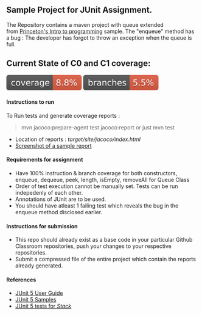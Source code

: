 
## Sample Project for JUnit Assignment.

The Repository contains a maven project with queue extended from [Princeton's Intro to programming](https://introcs.cs.princeton.edu/java/43stack/) sample.
The "enqueue" method has a bug : The developer has forgot to throw an exception when the queue is full.
## Current State of C0 and C1 coverage: 
![Instructions Coverage](.github/badges/jacoco.svg "Instructions Coverage Jacoco")
![Branch Coverage](.github/badges/branches.svg "Branch Coverage Jacoco")
#### Instructions to run

To Run tests and generate coverage reports :

> mvn jacoco:prepare-agent test jacoco:report
or just 
> mvn test
* Location of reports : *target/site/jacoco/index.html*
* [Screenshot of a sample report](https://github.com/ninadpchaudhari/JUnit-Assignment/blob/master/jacoco-report-sample.png?raw=true) 

#### Requirements for assignment

* Have 100% instruction & branch coverage for both constructors, enqueue, dequeue, peek, length, isEmpty, removeAll for Queue Class
* Order of test execution cannot be manually set. Tests can be run indepedenly of each other.
* Annotations of JUnit are to be used.
* You should have atleast 1 failing test which reveals the bug in the enqueue method disclosed earlier.

#### Instructions for submission

* This repo should already exist as a base code in your particular Github Classroom repositories, push your changes to your respective repositories.
* Submit a compressed file of the entire project which contain the reports already generated.

#### References
* [JUnit 5 User Guide](https://junit.org/junit5/docs/current/user-guide)
* [JUnit 5 Samples](https://github.com/junit-team/junit5-samples)
* [JUnit 5 tests for *Stack*](https://github.com/junit-team/junit5/blob/master/documentation/src/test/java/example/TestingAStackDemo.java)
